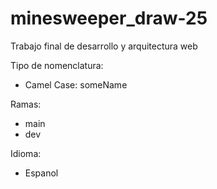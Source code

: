 # minesweeper_draw-25
Trabajo final de desarrollo y arquitectura web

Tipo de nomenclatura:
- Camel Case: someName

Ramas:
- main
- dev

Idioma:
- Espanol


